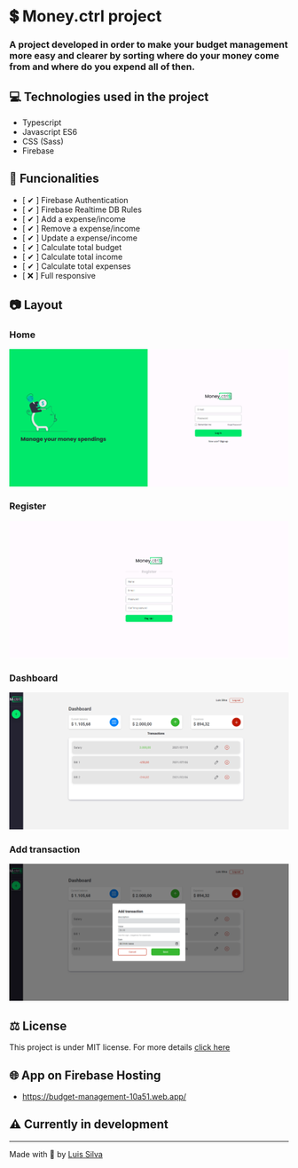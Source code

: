 # 💲 Money.ctrl project

### A project developed in order to make your budget management more easy and clearer by sorting where do your money come from and where do you expend all of then.

## 💻 Technologies used in the project

- Typescript
- Javascript ES6
- CSS (Sass)
- Firebase

## 🔧 Funcionalities

- [ ✔ ] Firebase Authentication
- [ ✔ ] Firebase Realtime DB Rules
- [ ✔ ] Add a expense/income
- [ ✔ ] Remove a expense/income
- [ ✔ ] Update a expense/income
- [ ✔ ] Calculate total budget
- [ ✔ ] Calculate total income
- [ ✔ ] Calculate total expenses
- [ ❌ ] Full responsive

## 📷 Layout

### Home

![Home page image](/src/assets/images/layout/homepage.png)

### Register

![Register page image](/src/assets/images/layout/register.png)

### Dashboard

![dashboard page image](/src/assets/images/layout/dashboard.png)

### Add transaction

![add transaction modal image](/src/assets/images/layout/addtransaction.png)

## ⚖ License

This project is under MIT license. For more details [click here](/LICENSE)

## 🌐 App on Firebase Hosting

- https://budget-management-10a51.web.app/

## ⚠ Currently in development

---

Made with 💜 by [Luis Silva](https://github.com/luis-gustavoj)
